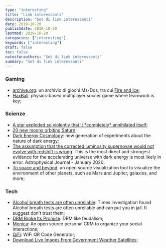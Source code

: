 ```yaml
---
type: "interesting"
title: "Link interessanti"
description: "Set di link interessanti"
date: 2019-10-20
publishdate: 2019-10-20
lastmod: 2019-10-20
categories: ["interesting"]
keywords: ["interesting"]
draft: false
toc: false
notesforauthors: "Set di link interessanti"
summary: "Set di link interessanti"
---
```


<h3>Gaming</h3>
<ul>
  <li>
    <a href="https://archive.org/details/softwarelibrary_msdos">archive.org</a>: un archivio di giochi Ms-Dos, tra cui <a href="https://www.mobygames.com/game/dos/fire-ice/release-info">Fire and Ice</a>;
  </li>
  <li>
    <a href="https://www.haxball.com/">HaxBall</a>: physics-based multiplayer 
    soccer game where teamwork is key;
  </li>
</ul>

<h3>Scienze</h3>
<ul>
  <li>
    <a href="https://www.syfy.com/syfywire/across-the-universe-a-star-exploded-so-violently-that-it-completely-annihilated-itself">A star exploded so violently that it *completely* annihilated itself;</a>
  </li>

  <li>
    <a href="http://dtm.carnegiescience.edu/news/twenty-new-moons-found-orbiting-saturn">20 new moons orbiting Saturn;</a>
  </li>
  <li>
    <a href="https://physics.aps.org/articles/v13/1">Dark Energy Cosmology</a>: new generation of experiments about the nature of dark energy;
  </li>
  
  <li>
    <a href="https://phys.org/news/2020-01-evidence-key-assumption-discovery-dark.html">The assumption that the corrected luminosity supernovae would not evolve with redshift is wrong</a>. This is the most direct and strongest evidence for the accelerating universe with dark energy is most likely in error. Astrophysical Journal - January 2020;
  </li>
  
  <li>
    <a href="https://www.openspaceproject.com/">To space and beyond</a>: an open source 
    visualization tool to visualize the environment of other planets, such as Mars and Jupiter, galaxies, and more;
  </li>
</ul>

<h3>Tech</h3>
<ul>
  <li>
    <a href="https://www.nytimes.com/2019/11/03/business/drunk-driving-breathalyzer.html">Alcohol breath tests are often unreliable</a>: Times investigation found Alcohol breath tests are often unreliable and can put you in jail. It suggest don't trust them;
  </li>
  <li>
    <a href="https://locusmag.com/2019/09/cory-doctorow-drm-broke-its-promise/">DRM Broke Its Promise</a>: DRM like feudalism;
  </li>
  <li>
    <a href="https://www.monicahq.com/">Monica</a>: An open source personal CRM to organize your social interactions;
  </li>
  <li>
    <a href="https://qifi.org/">QiFi</a>: WiFi QR Code Generator;
  </li>
  <li>
    <a href="https://hackernoon.com/weather-sat-9620228789c8">Download Live Images From Government Weather Satellites;</a>
  </li>
  
</ul>
